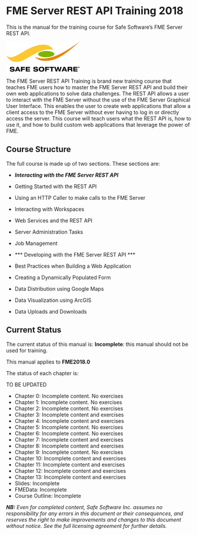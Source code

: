 <!--This file duplicates a little of the content to follow, but is added here because the content of this file is used for the landing page on GitBook-->

# FME Server REST API Training 2018 #

This is the manual for the training course for Safe Software’s FME Server REST API.

![](./Safe_RGB_transparent200.png)

The FME Server REST API Training is brand new training course that teaches FME users how to master the FME Server REST API and build their own web applications to solve data challenges. The REST API allows a user to interact with the FME Server without the use of the FME Server Graphical User Interface. This enables the user to create web applications that allow a client access to the FME Server without ever having to log in or directly access the server. This course will teach users what the REST API is, how to use it, and how to build custom web applications that leverage the power of FME.

## Course Structure ##

The full course is made up of two sections. These sections are:

- ***Interacting with the FME Server REST API***

 - Getting Started with the REST API

 - Using an HTTP Caller to make calls to the FME Server

 - Interacting with Workspaces

 - Web Services and the REST API

 - Server Administration Tasks

 - Job Management

- *** Developing with the FME Server REST API ***

 - Best Practices when Building a Web Application

 - Creating a Dynamically Populated Form

 - Data Distribution using Google Maps

 - Data Visualization using ArcGIS

 - Data Uploads and Downloads   

## Current Status ##

The current status of this manual is: **Incomplete**: this manual should not be used for training.

This manual applies to **FME2018.0**

The status of each chapter is:

TO BE UPDATED

- Chapter 0: Incomplete content. No exercises
- Chapter 1: Incomplete content. No exercises
- Chapter 2: Incomplete content. No exercises
- Chapter 3: Incomplete content and exercises
- Chapter 4: Incomplete content and exercises
- Chapter 5: Incomplete content. No exercises
- Chapter 6: Incomplete content. No exercises
- Chapter 7: Incomplete content and exercises
- Chapter 8: Incomplete content and exercises
- Chapter 9: Incomplete content. No exercises
- Chapter 10: Incomplete content and exercises
- Chapter 11: Incomplete content and exercises
- Chapter 12: Incomplete content and exercises
- Chapter 13: Incomplete content and exercises
- Slides: Incomplete
- FMEData: Incomplete
- Course Outline: Incomplete

***NB:*** *Even for completed content, Safe Software Inc. assumes no responsibility for any errors in this document or their consequences, and reserves the right to make improvements and changes to this document without notice. See the full licensing agreement for further details.*
